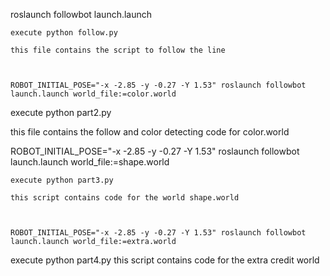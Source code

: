 
roslaunch followbot launch.launch
```
execute python follow.py

this file contains the script to follow the line



ROBOT_INITIAL_POSE="-x -2.85 -y -0.27 -Y 1.53" roslaunch followbot launch.launch world_file:=color.world
```
execute python part2.py

this file contains the follow and color detecting code for color.world



ROBOT_INITIAL_POSE="-x -2.85 -y -0.27 -Y 1.53" roslaunch followbot launch.launch world_file:=shape.world
```
execute python part3.py

this script contains code for the world shape.world



ROBOT_INITIAL_POSE="-x -2.85 -y -0.27 -Y 1.53" roslaunch followbot launch.launch world_file:=extra.world
```
execute python part4.py
this script contains code for the extra credit world

